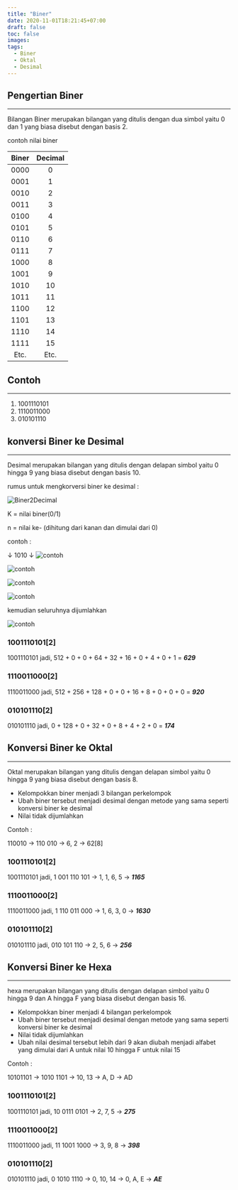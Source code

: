 ```yaml
---
title: "Biner"
date: 2020-11-01T18:21:45+07:00
draft: false
toc: false
images:
tags: 
  - Biner
  - Oktal
  - Desimal
---
```


## Pengertian Biner

---

Bilangan Biner merupakan bilangan yang ditulis dengan dua simbol yaitu 0 dan 1 yang biasa disebut dengan basis 2.

contoh nilai biner

| Biner| Decimal|
| :--: |  :--:  |
| 0000 |   0    |
| 0001 |   1    |
| 0010 |   2    |
| 0011 |   3    |
| 0100 |   4    |
| 0101 |   5    |
| 0110 |   6    |
| 0111 |   7    |
| 1000 |   8    |
| 1001 |   9    |
| 1010 |   10   |
| 1011 |   11   |
| 1100 |   12   |
| 1101 |   13   |
| 1110 |   14   |
| 1111 |   15   |
| Etc.|  Etc. |

## Contoh

---

1. 1001110101
2. 1110011000
3. 010101110

## konversi Biner ke Desimal

---

Desimal merupakan bilangan yang ditulis dengan delapan simbol yaitu 0 hingga 9 yang biasa disebut dengan basis 10.

rumus untuk mengkorversi biner ke desimal :

![Biner2Decimal](/picture/biner2decimal.png)

K = nilai biner(0/1)

n = nilai ke- (dihitung dari kanan dan dimulai dari 0)

contoh :

↓ 1010 ↓
![contoh](/picture/cthdec.png)

![contoh](/picture/cthdec1.png)

![contoh](/picture/cthdec2.png)

![contoh](/picture/cthdec3.png)

kemudian seluruhnya dijumlahkan

![contoh](/picture/cthdec4.png)

### 1001110101[2]

1001110101 jadi, 512 + 0 + 0 + 64 + 32 + 16 + 0 + 4 + 0 + 1 = **_629_**

### 1110011000[2]

1110011000 jadi, 512 + 256 + 128 + 0 + 0 + 16 + 8 + 0 + 0 + 0 = **_920_**

### 010101110[2]

010101110 jadi, 0 + 128 + 0 + 32 + 0 + 8 + 4 + 2 + 0 = **_174_**

## Konversi Biner ke Oktal

---

Oktal merupakan bilangan yang ditulis dengan delapan simbol yaitu 0 hingga 9 yang biasa disebut dengan basis 8.

- Kelompokkan biner menjadi 3 bilangan perkelompok
- Ubah biner tersebut menjadi desimal dengan metode yang sama seperti konversi biner ke desimal
- Nilai tidak dijumlahkan

Contoh :

110010 → 110 010 → 6, 2 → 62[8]

### 1001110101[2]

1001110101 jadi, 1 001 110 101 → 1, 1, 6, 5 → **_1165_**

### 1110011000[2]

1110011000 jadi, 1 110 011 000 → 1, 6, 3, 0 → **_1630_**

### 010101110[2]

010101110 jadi, 010 101 110 → 2, 5, 6 → **_256_**

## Konversi Biner ke Hexa

---

hexa merupakan bilangan yang ditulis dengan delapan simbol yaitu 0 hingga 9 dan A hingga F yang biasa disebut dengan basis 16.

- Kelompokkan biner menjadi 4 bilangan perkelompok
- Ubah biner tersebut menjadi desimal dengan metode yang sama seperti konversi biner ke desimal
- Nilai tidak dijumlahkan
- Ubah nilai desimal tersebut lebih dari 9 akan diubah menjadi alfabet yang dimulai dari A untuk nilai 10 hingga F untuk nilai 15

Contoh :

10101101 → 1010 1101 → 10, 13 → A, D → AD

### 1001110101[2]

1001110101 jadi, 10 0111 0101 → 2, 7, 5 → **_275_**

### 1110011000[2]

1110011000 jadi, 11 1001 1000 → 3, 9, 8 → **_398_**

### 010101110[2]

010101110 jadi, 0 1010 1110 → 0, 10, 14 → 0, A, E → **_AE_**